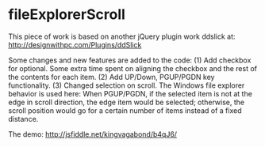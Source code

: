 fileExplorerScroll
==================

This piece of work is based on another jQuery plugin work ddslick at:
http://designwithpc.com/Plugins/ddSlick

Some changes and new features are added to the code:
(1) Add checkbox for optional. Some extra time spent on aligning the checkbox and the rest of the contents for each item.
(2) Add UP/Down, PGUP/PGDN key functionality.
(3) Changed selection on scroll. The Windows file explorer behavior is used here:
    When PGUP/PGDN, if the selected item is not at the edge in scroll direction, the edge item would be selected; otherwise, the scroll position would go for a certain number of items instead of a fixed distance.
    
The demo: http://jsfiddle.net/kingvagabond/b4qJ6/
  
